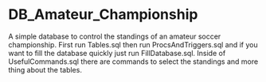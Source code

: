 # DB_Amateur_Championship
A simple database to control the standings of an amateur soccer championship.
First run Tables.sql then run ProcsAndTriggers.sql and if you want to fill the database quickly just run FillDatabase.sql.
Inside of UsefulCommands.sql there are commands to select the standings and more thing about the tables.
